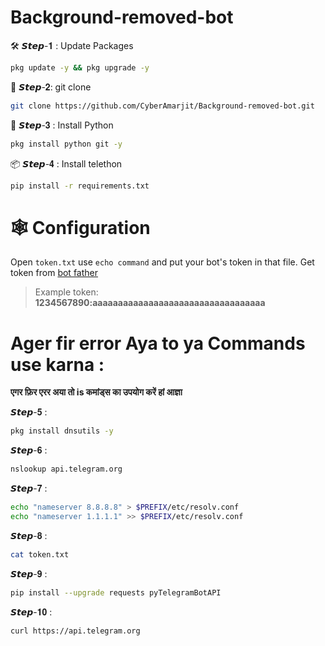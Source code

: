 # Background-removed-bot

🛠️ 𝙎𝙩𝙚𝙥-𝟏 : Update Packages

```bash
pkg update -y && pkg upgrade -y
```

📲 𝙎𝙩𝙚𝙥-𝟐: git clone
```bash
git clone https://github.com/CyberAmarjit/Background-removed-bot.git
```


🐍 𝙎𝙩𝙚𝙥-𝟑 : Install Python
```bash
pkg install python git -y
```

📦 𝙎𝙩𝙚𝙥-𝟒 : Install telethon
```bash
pip install -r requirements.txt
```

# 🕸 Configuration
Open `token.txt` use `echo command` and put your bot's token in that file. Get token from [bot father](https://t.me/botfather)
> Example token: **1234567890:aaaaaaaaaaaaaaaaaaaaaaaaaaaaaaaaaa**
>




# Ager fir error Aya to ya Commands use karna :
**एगर फ़िर एरर अया तो is कमांड्स का उपयोग करें
 हां आज्ञा**


𝙎𝙩𝙚𝙥-𝟓 :
```bash
pkg install dnsutils -y
```

𝙎𝙩𝙚𝙥-𝟔 :
```bash
nslookup api.telegram.org
```

𝙎𝙩𝙚𝙥-𝟕 :
```bash
echo "nameserver 8.8.8.8" > $PREFIX/etc/resolv.conf
echo "nameserver 1.1.1.1" >> $PREFIX/etc/resolv.conf
```

𝙎𝙩𝙚𝙥-𝟖 :
```bash
cat token.txt
```

𝙎𝙩𝙚𝙥-𝟗 :
```bash
pip install --upgrade requests pyTelegramBotAPI
```

𝙎𝙩𝙚𝙥-𝟏𝟎 :
```bash
curl https://api.telegram.org
```
